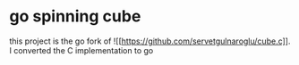 # go spinning cube

this project is the go fork of ![[https://github.com/servetgulnaroglu/cube.c]]. I converted the C implementation to go
